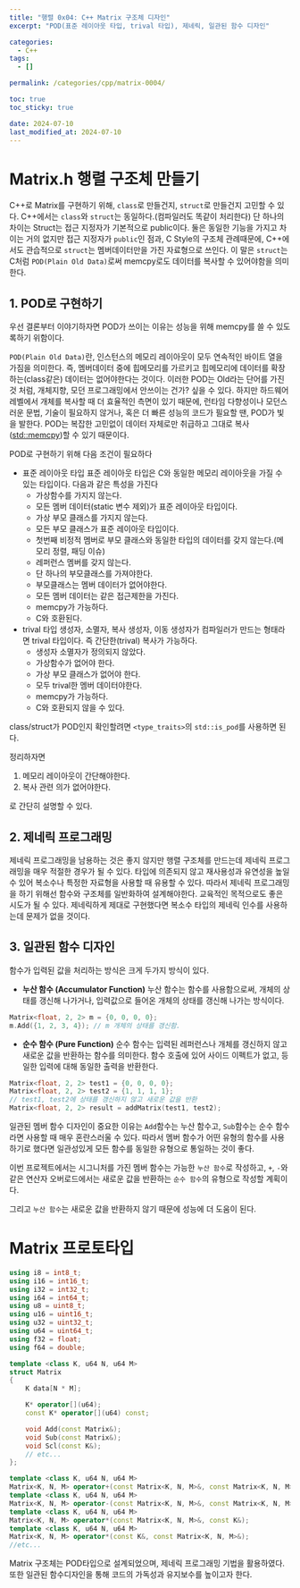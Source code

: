 ```yaml
---
title: "행렬 0x04: C++ Matrix 구조체 디자인"
excerpt: "POD(표준 레이아웃 타입, trival 타입), 제네릭, 일관된 함수 디자인"

categories:
  - C++
tags:
  - []

permalink: /categories/cpp/matrix-0004/

toc: true
toc_sticky: true

date: 2024-07-10
last_modified_at: 2024-07-10
---
```


# Matrix.h 행렬 구조체 만들기
C++로 Matrix를 구현하기 위해, ```class```로 만들건지, ```struct```로 만들건지 고민할 수 있다. C++에서는 ```class```와 ```struct```는 동일하다.(컴파일러도 똑같이 처리한다) 단 하나의 차이는 Struct는 접근 지정자가 기본적으로 public이다. 둘은 동일한 기능을 가지고 차이는 거의 없지만 접근 지정자가 ```public```인 점과, C Style의 구조체 관례때문에, C++에서도 관습적으로 ```struct```는 멤버데이터만을 가진 자료형으로 쓰인다. 이 말은 ```struct```는 C처럼 ```POD(Plain Old Data)```로써 memcpy로도 데이터를 복사할 수 있어야함을 의미한다. 

## 1. POD로 구현하기
우선 결론부터 이야기하자면 POD가 쓰이는 이유는 성능을 위해 memcpy를 쓸 수 있도록하기 위함이다.

```POD(Plain Old Data)```란, 인스턴스의 메모리 레이아웃이 모두 연속적인 바이트 열을 가짐을 의미한다. 즉, 멤버데이터 중에 힙메모리를 가르키고 힙메모리에 데이터를 확장하는(class같은) 데이터는 없어야한다는 것이다. 이러한 POD는 Old라는 단어를 가진 것 처럼, 개체지향, 모던 프로그래밍에서 안쓰이는 건가? 싶을 수 있다. 하지만 하드웨어 레벨에서 개체를 복사할 때 더 효율적인 측면이 있기 때문에, 런타임 다향성이나 모던스러운 문법, 기술이 필요하지 않거나, 혹은 더 빠른 성능의 코드가 필요할 땐, POD가 빛을 발한다. POD는 복잡한 고민없이 데이터 자체로만 취급하고 그대로 복사([std::memcpy](https://en.cppreference.com/w/cpp/string/byte/memcpy))할 수 있기 때문이다.

POD로 구현하기 위해 다음 조건이 필요하다
- 표준 레이아웃 타입
표준 레이아웃 타입은 C와 동일한 메모리 레이아웃을 가질 수 있는 타입이다. 다음과 같은 특성을 가진다
  - 가상함수를 가지지 않는다.
  - 모든 멤버 데이터(static 변수 제외)가 표준 레이아웃 타입이다.
  - 가상 부모 클래스를 가지지 않는다.
  - 모든 부모 클래스가 표준 레이아웃 타입이다.
  - 첫번째 비정적 멤버로 부모 클래스와 동일한 타입의 데이터를 갖지 않는다.(메모리 정렬, 패딩 이슈)
  - 레퍼런스 멤버를 갖지 않는다.
  - 단 하나의 부모클래스를 가져야한다.
  - 부모클래스는 멤버 데이터가 없어야한다.
  - 모든 멤버 데이터는 같은 접근제한을 가진다.
  - memcpy가 가능하다.
  - C와 호환된다.
- trival 타입
생성자, 소멸자, 복사 생성자, 이동 생성자가 컴파일러가 만드는 형태라면 trival 타입이다. 즉 간단한(trival) 복사가 가능하다.
  - 생성자 소멸자가 정의되지 않았다.
  - 가상함수가 없어야 한다.
  - 가상 부모 클래스가 없어야 한다.
  - 모두 trival한 멤버 데이터야한다.
  - memcpy가 가능하다.
  - C와 호환되지 않을 수 있다.

class/struct가 POD인지 확인할려면 ```<type_traits>```의 ```std::is_pod```를 사용하면 된다.

정리하자면
1. 메모리 레이아웃이 간단해야한다.
2. 복사 관련 의가 없어야한다.

로 간단히 설명할 수 있다.

## 2. 제네릭 프로그래밍
제네릭 프로그래밍을 남용하는 것은 좋지 않지만 행렬 구조체를 만드는데 제네릭 프로그래밍을 매우 적절한 경우가 될 수 있다. 타입에 의존되지 않고 재사용성과 유연성을 높일 수 있어 복소수나 특정한 자료형을 사용할 때 유용할 수 있다. 따라서 제네릭 프로그래밍을 하기 위해선 함수와 구조체를 일반화하여 설계해야한다. 교육적인 목적으로도 좋은 시도가 될 수 있다. 제네릭하게 제대로 구현했다면 복소수 타입의 제네릭 인수를 사용하는데 문제가 없을 것이다.

## 3. 일관된 함수 디자인
함수가 입력된 값을 처리하는 방식은 크게 두가지 방식이 있다.

- **누산 함수 (Accumulator Function)**
누산 함수는 함수를 사용함으로써, 개체의 상태를 갱신해 나가거나, 입력값으로 들어온 개체의 상태를 갱신해 나가는 방식이다.
```cpp
Matrix<float, 2, 2> m = {0, 0, 0, 0};
m.Add({1, 2, 3, 4}); // m 개체의 상태를 갱신함.
```

- **순수 함수 (Pure Function)**
순수 함수는 입력된 레퍼런스나 개체를 갱신하지 않고 새로운 값을 반환하는 함수를 의미한다. 함수 호출에 있어 사이드 이펙트가 없고, 등일한 입력에 대해 동일한 출력을 반환한다.
```cpp
Matrix<float, 2, 2> test1 = {0, 0, 0, 0};
Matrix<float, 2, 2> test2 = {1, 1, 1, 1};
// test1, test2에 상태를 갱신하지 않고 새로운 값을 반환
Matrix<float, 2, 2> result = addMatrix(test1, test2);
```

일관된 멤버 함수 디자인이 중요한 이유는 ```Add```함수는 누산 함수고, ```Sub```함수는 순수 함수라면 사용할 때 매우 혼란스러울 수 있다. 따라서 멤버 함수가 어떤 유형의 함수를 사용하기로 했다면 일관성있게 모든 함수를 동일한 유형으로 통일하는 것이 좋다.

이번 프로젝트에서는 시그니처를 가진 멤버 함수는 가능한 ```누산 함수```로 작성하고, ```+```, ```-```와 같은 연산자 오버로드에서는 새로운 값을 반환하는 ```순수 함수```의 유형으로 작성할 계획이다.

그리고 ```누산 함수```는 새로운 값을 반환하지 않기 때문에 성능에 더 도움이 된다.

# Matrix 프로토타입
```cpp
using i8 = int8_t;
using i16 = int16_t;
using i32 = int32_t;
using i64 = int64_t;
using u8 = uint8_t;
using u16 = uint16_t;
using u32 = uint32_t;
using u64 = uint64_t;
using f32 = float;
using f64 = double;

template <class K, u64 N, u64 M>
struct Matrix
{
    K data[N * M];

    K* operator[](u64);
    const K* operator[](u64) const;

    void Add(const Matrix&);
    void Sub(const Matrix&);
    void Scl(const K&);
    // etc...
};

template <class K, u64 N, u64 M>
Matrix<K, N, M> operator+(const Matrix<K, N, M>&, const Matrix<K, N, M>&);
template <class K, u64 N, u64 M>
Matrix<K, N, M> operator-(const Matrix<K, N, M>&, const Matrix<K, N, M>&);
template <class K, u64 N, u64 M>
Matrix<K, N, M> operator*(const Matrix<K, N, M>&, const K&);
template <class K, u64 N, u64 M>
Matrix<K, N, M> operator*(const K&, const Matrix<K, N, M>&);
//etc...
```
Matrix 구조체는 POD타입으로 설계되었으며, 제네릭 프로그래밍 기법을 활용하였다. 또한 일관된 함수디자인을 통해 코드의 가독성과 유지보수를 높이고자 한다.